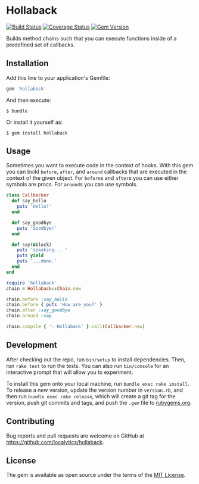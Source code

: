 # Hollaback

[![Build Status](https://travis-ci.org/localytics/hollaback.svg?branch=master)](https://travis-ci.org/localytics/hollaback)
[![Coverage Status](https://coveralls.io/repos/github/localytics/hollaback/badge.svg?branch=master)](https://coveralls.io/github/localytics/hollaback?branch=master)
[![Gem Version](https://img.shields.io/gem/v/hollaback.svg?maxAge=2592000)](https://rubygems.org/gems/hollaback)

Builds method chains such that you can execute functions inside of a predefined set of callbacks.

## Installation

Add this line to your application's Gemfile:

```ruby
gem 'hollaback'
```

And then execute:

    $ bundle

Or install it yourself as:

    $ gem install hollaback

## Usage

Sometimes you want to execute code in the context of hooks. With this gem you can build `before`, `after`, and `around` callbacks that are executed in the context of the given object. For `before`s and `after`s you can use either symbols are procs. For `around`s you can use symbols.

```ruby
class Callbacker
  def say_hello
    puts 'Hello!'
  end

  def say_goodbye
    puts 'Goodbye!'
  end

  def say(&block)
    puts 'speaking... '
    puts yield
    puts '...done.'
  end
end

require 'hollaback'
chain = Hollaback::Chain.new

chain.before :say_hello
chain.before { puts 'How are you?' }
chain.after :say_goodbye
chain.around :say

chain.compile { '- Hollaback' }.call(Callbacker.new)
```

## Development

After checking out the repo, run `bin/setup` to install dependencies. Then, run `rake test` to run the tests. You can also run `bin/console` for an interactive prompt that will allow you to experiment.

To install this gem onto your local machine, run `bundle exec rake install`. To release a new version, update the version number in `version.rb`, and then run `bundle exec rake release`, which will create a git tag for the version, push git commits and tags, and push the `.gem` file to [rubygems.org](https://rubygems.org).

## Contributing

Bug reports and pull requests are welcome on GitHub at https://github.com/localytics/hollaback.

## License

The gem is available as open source under the terms of the [MIT License](http://opensource.org/licenses/MIT).
